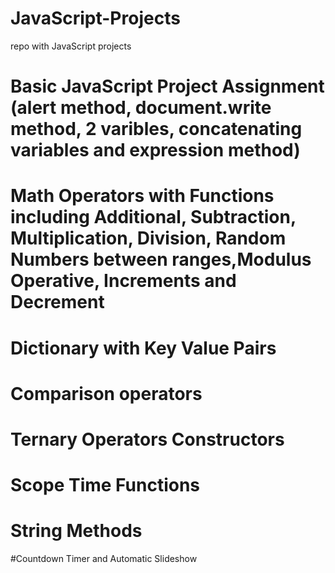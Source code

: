 # JavaScript-Projects
repo with JavaScript projects

# Basic JavaScript Project Assignment (alert method, document.write method, 2 varibles, concatenating variables and expression method)

# Math Operators with Functions including Additional, Subtraction, Multiplication, Division, Random Numbers between ranges,Modulus Operative, Increments and Decrement

# Dictionary with Key Value Pairs

# Comparison operators 

# Ternary Operators Constructors

# Scope Time Functions

# String Methods

#Countdown Timer and Automatic Slideshow
